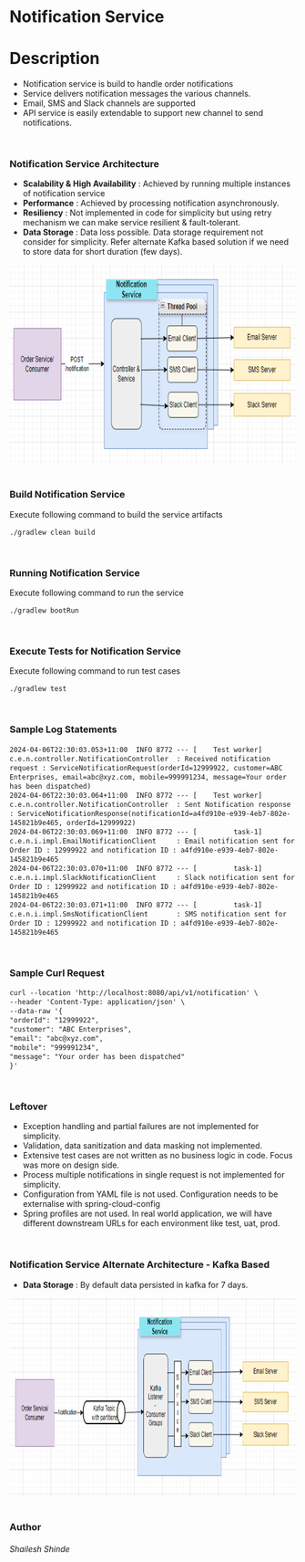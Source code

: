 # Notification Service

# Description

* Notification service is build to handle order notifications
* Service delivers notification messages the various channels.
* Email, SMS and Slack channels are supported
* API service is easily extendable to support new channel to send notifications.

<br/>

### Notification Service Architecture
* **Scalability & High Availability** : Achieved by running multiple instances of notification service
* **Performance** : Achieved by processing notification asynchronously. 
* **Resiliency** : Not implemented in code for simplicity but using retry mechanism we can make service resilient & fault-tolerant.
* **Data Storage** : Data loss possible. Data storage requirement not consider for simplicity. Refer alternate Kafka based solution if we need to store data for short duration (few days).


<img alt="screenshot" height="350" src="architecture.png" width="590"/>

<br/>
<br/>

### Build Notification Service
Execute following command to build the service artifacts

```
./gradlew clean build
```

<br/>

### Running Notification Service
Execute following command to run the service

```
./gradlew bootRun
```

<br/>

### Execute Tests for Notification Service
Execute following command to run test cases

```
./gradlew test
```

<br/>

### Sample Log Statements

```
2024-04-06T22:30:03.053+11:00  INFO 8772 --- [    Test worker] c.e.n.controller.NotificationController  : Received notification request : ServiceNotificationRequest(orderId=12999922, customer=ABC Enterprises, email=abc@xyz.com, mobile=999991234, message=Your order has been dispatched)
2024-04-06T22:30:03.064+11:00  INFO 8772 --- [    Test worker] c.e.n.controller.NotificationController  : Sent Notification response : ServiceNotificationResponse(notificationId=a4fd910e-e939-4eb7-802e-145821b9e465, orderId=12999922)
2024-04-06T22:30:03.069+11:00  INFO 8772 --- [         task-1] c.e.n.i.impl.EmailNotificationClient     : Email notification sent for Order ID : 12999922 and notification ID : a4fd910e-e939-4eb7-802e-145821b9e465
2024-04-06T22:30:03.070+11:00  INFO 8772 --- [         task-1] c.e.n.i.impl.SlackNotificationClient     : Slack notification sent for Order ID : 12999922 and notification ID : a4fd910e-e939-4eb7-802e-145821b9e465
2024-04-06T22:30:03.071+11:00  INFO 8772 --- [         task-1] c.e.n.i.impl.SmsNotificationClient       : SMS notification sent for Order ID : 12999922 and notification ID : a4fd910e-e939-4eb7-802e-145821b9e465

```

<br/>

### Sample Curl Request
```
curl --location 'http://localhost:8080/api/v1/notification' \
--header 'Content-Type: application/json' \
--data-raw '{
"orderId": "12999922",
"customer": "ABC Enterprises",
"email": "abc@xyz.com",
"mobile": "999991234",
"message": "Your order has been dispatched"
}'
```

<br/>

### Leftover
* Exception handling and partial failures are not implemented for simplicity.
* Validation, data sanitization and data masking not implemented.
* Extensive test cases are not written as no business logic in code. Focus was more on design side.
* Process multiple notifications in single request is not implemented for simplicity.
* Configuration from YAML file is not used. Configuration needs to be externalise with spring-cloud-config
* Spring profiles are not used. In real world application, we will have different downstream URLs for each environment like test, uat, prod.

<br/>


### Notification Service Alternate Architecture - Kafka Based

* **Data Storage** : By default data persisted in kafka for 7 days.

<img alt="Kafka Based Architecture" height="350" src="kafka_based_arch.png" width="690"/>

<br/>
<br/>

### Author
###### Shailesh Shinde
